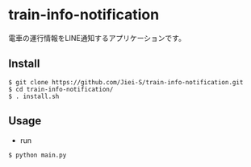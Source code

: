 # train-info-notification
電車の運行情報をLINE通知するアプリケーションです。

## Install
~~~
$ git clone https://github.com/Jiei-S/train-info-notification.git
$ cd train-info-notification/
$ . install.sh
~~~

## Usage
- run
~~~
$ python main.py
~~~
